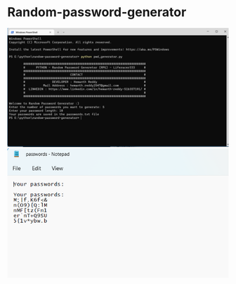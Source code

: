 # Random-password-generator
<img src="https://github.com/liferacer333/random-password-generator/blob/main/passgen.png" alt="passgen" width="700"/>
<img src="https://github.com/liferacer333/random-password-generator/blob/main/pwd.png" alt="pwd" width="700"/>

